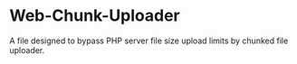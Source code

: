 # Web-Chunk-Uploader
A file designed to bypass PHP server file size upload limits by chunked file uploader.
